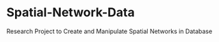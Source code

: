 Spatial-Network-Data
====================

Research Project to Create and Manipulate Spatial Networks in Database